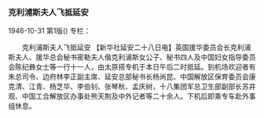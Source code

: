 ### 克利浦斯夫人飞抵延安

1946-10-31
第1版()
专栏：

　　克利浦斯夫人飞抵延安
    【新华社延安二十八日电】英国援华委员会长克利浦斯夫人、援华总会秘书密勒夫人偕克利浦斯女公子、秘书四人及中国妇女指导委员会陈纪彝女士等一行十一人，由太原搭专机于本日午后二时抵延。到机场欢迎者有朱总司令、边府林李正副主席、延安总部秘书长杨尚昆、中国解放区保育委员会康克清、江青、杨芝华、李伯钊、张琴秋、孟庆树，十八集团军总卫生部副部长苏井观、中国工合解放区办事处熊天荆及中外记者等二十余人。下机后即乘专车赴外事组休息。
